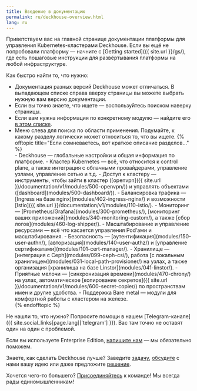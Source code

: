 ```yaml
---
title: Введение в документацию
permalink: ru/deckhouse-overview.html
lang: ru
---
```


Приветствуем вас на главной странице документации платформы для управления Kubernetes-кластерами Deckhouse. Если вы ещё не попробовали платформу — начните с [Getting started]({{ site.url }}/gs/), где есть пошаговые инструкции для развёртывания платформы на любой инфраструктуре.

Как быстро найти то, что нужно:
<ul>
<li>Документация разных версий Deckhouse может отличаться. В выпадающем списке справа вверху страницы вы можете выбрать нужную вам версию документации.</li>
<li>Если вы точно знаете, что ищете — воспользуйтесь поиском наверху страницы.</li>
<li>Если вам нужна информация по конкретному модулю — найдите его <a href="revision-comparison.html">в этом списке</a>.</li>
<li>Меню слева для поиска по области применения. Подумайте, к какому разделу логически может относиться то, что вы ищете.
  {% offtopic title="Если сомневаетесь, вот краткое описание разделов..." %}
  <div markdown="1">
  - Deckhouse — глобальные настройки и общая информация по платформе.
  - Кластер Kubernetes — всё, что относится к control plane, а также интеграция с облачными провайдерами, управление узлами, управление сетью и т.д.
  - Доступ к кластеру — инструменты, чтобы зайти в кластер ([openvpn]({{ site.url }}/documentation/v1/modules/500-openvpn/)) и управлять объектами ([dashboard](modules/500-dashboard/)).
  - Балансировка трафика — [Ingress на базе nginx](modules/402-ingress-nginx/) и возможности [Istio]({{ site.url }}/documentation/v1/modules/110-istio/).
  - Мониторинг — [Prometheus/Grafana](modules/300-prometheus/), [мониторинг ваших приложений](modules/340-monitoring-custom/), а также [сбор логов](modules/460-log-shipper/).
  - Масштабирование и управление ресурсами — всё что касается управления Pod’ами и масштабирования.
  - Безопасность — [аутентификация](modules/150-user-authn/), [авторизация](modules/140-user-authz/) и [управление сертификатами](modules/101-cert-manager/).
  - Хранилище — [интеграция с Ceph](modules/099-ceph-csi/), работа [с локальным хранилищем](modules/031-local-path-provisioner/) на узлах, а также организация [хранилища на базе Linstor](modules/041-linstor/).
  - Приятные мелочи — [синхронизация времени](modules/470-chrony/) на узлах, автоматическое [копирование секретов]({{ site.url }}/documentation/v1/modules/600-secret-copier/) по пространствам имен и другие удобства.
  - Поддержка Bare metal — модули для комфортной работы c кластером на железе.
  </div>
  {% endofftopic %}
</li>
</ul>
Не нашли то, что нужно? Попросите помощи в нашем [Telegram-канале]({{ site.social_links[page.lang]['telegram'] }}). Вас там точно не оставят один на один с проблемой.

Если вы используете Enterprise Edition, [напишите нам](mailto:support@deckhouse.io) — мы обязательно поможем.

Знаете, как сделать Deckhouse лучше? Заведите [задачу](https://github.com/deckhouse/deckhouse/issues/), [обсудите](https://github.com/deckhouse/deckhouse/discussions) с нами вашу идею или даже предложите [решение](https://github.com/deckhouse/deckhouse/blob/main/CONTRIBUTING.md).

Хочется чего-то большего? [Присоединяйтесь](https://job.flant.ru/) к команде! Мы всегда рады единомышленникам!

